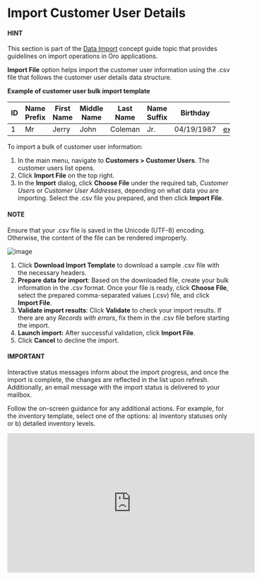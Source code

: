 <a id="import-customer-users"></a>

# Import Customer User Details

#### HINT
This section is part of the [Data Import](../../../concept-guides/administration/data-import/index.md#concept-guide-data-import) concept guide topic that provides guidelines on import operations in Oro applications.

<!-- start -->

**Import File** option helps import the customer user information using the .csv file that follows the customer user details data structure.

**Example of customer user bulk import template**

|   ID | Name Prefix   | First Name   | Middle Name   | Last Name   | Name Suffix   | Birthday   | Email Address                                 |   Customer Id | Customer Name   | Roles 1 Role        |   Enabled |   Confirmed |   Owner Id |   Website Id |
|------|---------------|--------------|---------------|-------------|---------------|------------|-----------------------------------------------|---------------|-----------------|---------------------|-----------|-------------|------------|--------------|
|    1 | Mr            | Jerry        | John          | Coleman     | Jr.           | 04/19/1987 | [example@email.com](mailto:example@email.com) |           111 | Oro Inc.        | ROLE_FRONTEND_BUYER |         1 |           0 |          1 |            1 |

To import a bulk of customer user information:

1. In the main menu, navigate to **Customers > Customer Users**. The customer users list opens.
2. Click **Import File** on the top right.
3. In the **Import** dialog, click **Choose File** under the required tab, *Customer Users* or *Customer User Addresses*, depending on what data you are importing. Select the .csv file you prepared, and then click **Import File**.

#### NOTE
Ensure that your .csv file is saved in the Unicode (UTF-8) encoding. Otherwise, the content of the file can be rendered improperly.

![image](user/img/customers/customer_users/import-steps-customer-users.png)

1. Click **Download Import Template** to download a sample .csv file with the necessary headers.
2. **Prepare data for import**: Based on the downloaded file, create your bulk information in the .csv format. Once your file is ready, click **Choose File**, select the prepared comma-separated values (.csv) file, and click **Import File**.
3. **Validate import results**: Click **Validate** to check your import results. If there are any *Records with errors*, fix them in the .csv file before starting the import.
4. **Launch import:** After successful validation, click **Import File**.
5. Click **Cancel** to decline the import.

#### IMPORTANT
Interactive status messages inform about the import progress, and once the import is complete, the changes are reflected in the list upon refresh. Additionally, an email message with the import status is delivered to your mailbox.

Follow the on-screen guidance for any additional actions. For example, for the inventory template, select one of the options: a) inventory statuses only or b) detailed inventory levels.

<iframe width="560" height="315" src="https://www.youtube.com/embed/p5HrsdMUB7A" title="YouTube video player" frameborder="0" allow="accelerometer; autoplay; clipboard-write; encrypted-media; gyroscope; picture-in-picture" allowfullscreen></iframe>
<!-- finish -->
